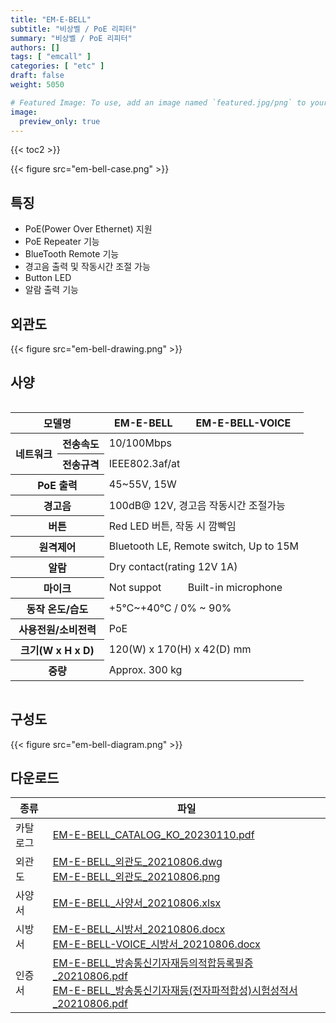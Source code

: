```yaml
---
title: "EM-E-BELL"
subtitle: "비상벨 / PoE 리피터"
summary: "비상벨 / PoE 리피터"
authors: []
tags: [ "emcall" ]
categories: [ "etc" ]
draft: false
weight: 5050

# Featured Image: To use, add an image named `featured.jpg/png` to your page's folder.
image:
  preview_only: true
---
```


{{< toc2 >}}

<div class="container">
<div class="row justify-content-center">
<div class="col-sm-6">

{{< figure src="em-bell-case.png" >}}

</div>
</div>
</div>

<div class="container">
<div class="row justify-content-center">
<div class="col-sm-6 pl-0">

## 특징

- PoE(Power Over Ethernet) 지원
- PoE Repeater 기능
- BlueTooth Remote 기능
- 경고음 출력 및 작동시간 조절 가능
- Button LED
- 알람 출력 기능

</div>
<div class="col-sm-6 pl-0">

## 외관도

{{< figure src="em-bell-drawing.png" >}}

</div>
</div>
</div>

## 사양

<div style="overflow-x: auto">
<table class="spec">
<thead>
<tr>
<th colspan="2">모델명</th>
<th>EM-E-BELL</th>
<th>EM-E-BELL-VOICE</th>
</tr>
</thead>
<tbody>
<tr>
<th rowspan="2">네트워크</th>
<th>전송속도</th>
<td colspan="2">10/100Mbps</td>
</tr>
<tr>
<th>전송규격</th>
<td colspan="2">IEEE802.3af/at</td>
</tr>
<tr>
<th colspan="2">PoE 출력</th>
<td colspan="2">45~55V, 15W</td>
</tr>
<tr>
<th colspan="2">경고음</th>
<td colspan="2">100dB@ 12V, 경고음 작동시간 조절가능</td>
</tr>
<tr>
<th colspan="2">버튼</th>
<td colspan="2">Red LED 버튼, 작동 시 깜빡임</td>
</tr>
<tr>
<th colspan="2">원격제어</th>
<td colspan="2">Bluetooth LE, Remote switch, Up to 15M</td>
</tr>
<tr>
<th colspan="2">알람</th>
<td colspan="2">Dry contact(rating 12V 1A)</td>
</tr>
<tr>
<th colspan="2">마이크</th>
<td>Not suppot</td>
<td>Built-in microphone</td>
</tr>
<tr>
<th colspan="2">동작 온도/습도</th>
<td colspan="2">+5℃~+40℃ / 0% ~ 90%</td>
</tr>
<tr>
<th colspan="2">사용전원/소비전력</th>
<td colspan="2">PoE</td>
</tr>
<tr>
<th colspan="2">크기(W x H x D)</th>
<td colspan="2">120(W) x 170(H) x 42(D) mm</td>
</tr>
<tr>
<th colspan="2">중량</th>
<td colspan="2">Approx. 300 kg</td>
</tr>
</tbody>
</table>
</div>

## 구성도

{{< figure src="em-bell-diagram.png" >}}

## 다운로드

종류 | 파일
---- | ----
카탈로그 | [EM-E-BELL_CATALOG_KO_20230110.pdf](https://www.emstone.com/data/sales/ko/EM-E-BELL_CATALOG_KO_20230110.pdf)
외관도 | [EM-E-BELL_외관도_20210806.dwg](https://www.emstone.com/data/sales/ko/EM-E-BELL_외관도_20210806.dwg)<br>[EM-E-BELL_외관도_20210806.png](https://www.emstone.com/data/sales/ko/EM-E-BELL_외관도_20210806.png)
사양서 | [EM-E-BELL_사양서_20210806.xlsx](https://www.emstone.com/data/sales/ko/EM-E-BELL_사양서_20210806.xlsx)
시방서 | [EM-E-BELL_시방서_20210806.docx](https://www.emstone.com/data/sales/ko/EM-E-BELL_시방서_20210806.docx)<br>[EM-E-BELL-VOICE_시방서_20210806.docx](https://www.emstone.com/data/sales/ko/EM-E-BELL-VOICE_시방서_20210806.docx)
인증서 | [EM-E-BELL_방송통신기자재등의적합등록필증_20210806.pdf](https://www.emstone.com/data/sales/ko/EM-E-BELL_방송통신기자재등의적합등록필증_20210806.pdf)<br>[EM-E-BELL_방송통신기자재등(전자파적합성)시험성적서_20210806.pdf](https://www.emstone.com/data/sales/ko/EM-E-BELL_방송통신기자재등(전자파적합성)시험성적서_20210806.pdf)
